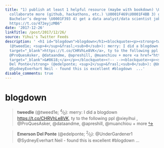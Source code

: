```yaml
---
title: "1) publish at least 1 helpful resource (maybe with bookdown) \U0001F4DA 2)
  collaborate more (github, hackathons, etc.) \U0001F469‍\U0001F4BB 3) graduate with
  Bachelor’s degree \U0001F393 4) get a data analyst/data scientist job \U0001F4BC
  https://t.co/472eyjzMB6"
date: '2017-12-26'
linkTitle: /post/2017/12/26/
source: Yihui's Twitter Feeds
description: ' <h1 id="blogdown">blogdown</h1><blockquote><p><strong>tweedle</strong>
  (@tweed1e; <sup>4</sup>&frasl;<sub>0</sub>): merry: I did a blogdown <a href="https://t.co/CHRVhLe8VK"
  target="_blank">https://t.co/CHRVhLe8VK</a>, ty to the following ppl @xieyihui ,
  @ProQuesAsker, @dataandme, @apreshill, @muanchiou + more <a href="https://twitter.com/xieyihui/status/945375859233513472"
  target="_blank">&#8618;</a></p></blockquote><!-- --><blockquote><p><strong>Emerson
  Del Ponte</strong> (@edelponte; <sup>2</sup>&frasl;<sub>0</sub>): @UnderGardener1
  @SydneyEverhart Neil - found this is excellent #blogdown  ...'
disable_comments: true
---
```

 <h1 id="blogdown">blogdown</h1><blockquote><p><strong>tweedle</strong> (@tweed1e; <sup>4</sup>&frasl;<sub>0</sub>): merry: I did a blogdown <a href="https://t.co/CHRVhLe8VK" target="_blank">https://t.co/CHRVhLe8VK</a>, ty to the following ppl @xieyihui , @ProQuesAsker, @dataandme, @apreshill, @muanchiou + more <a href="https://twitter.com/xieyihui/status/945375859233513472" target="_blank">&#8618;</a></p></blockquote><!-- --><blockquote><p><strong>Emerson Del Ponte</strong> (@edelponte; <sup>2</sup>&frasl;<sub>0</sub>): @UnderGardener1 @SydneyEverhart Neil - found this is excellent #blogdown  ...